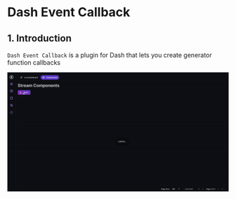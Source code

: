# Dash Event Callback 

## 1. Introduction
`Dash Event Callback` is a plugin for Dash that lets you create generator function callbacks

![Alt Text](example_stream.gif)